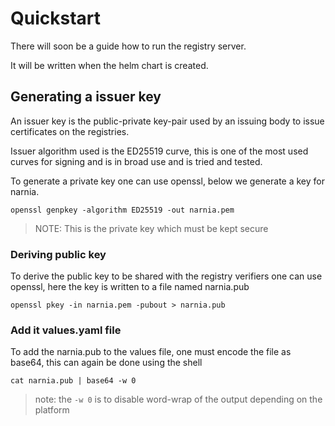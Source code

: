 # Quickstart

There will soon be a guide how to run the registry server.

It will be written when the helm chart is created.


## Generating a issuer key

An issuer key is the public-private key-pair used by an issuing body
to issue certificates on the registries.

Issuer algorithm used is the ED25519 curve,
this is one of the most used curves for signing and is in broad use
and is tried and tested.

To generate a private key one can use openssl,
below we generate a key for narnia.

```shell
openssl genpkey -algorithm ED25519 -out narnia.pem
```

> NOTE: This is the private key which must be kept secure

### Deriving public key

To derive the public key to be shared with the registry verifiers one
can use openssl, here the key is written to a file named
narnia.pub

```shell
openssl pkey -in narnia.pem -pubout > narnia.pub
```

### Add it values.yaml file

To add the narnia.pub to the values file,
one must encode the file as base64,
this can again be done using the shell

```shell
cat narnia.pub | base64 -w 0
```

> note: the `-w 0` is to disable word-wrap of the output depending on the platform

